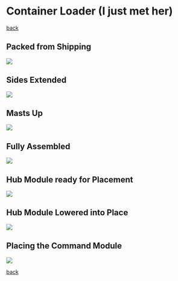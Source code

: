 # Container Loader (I just met her)

[back](../dse-01-and-the-red-planet.md)

## Packed from Shipping
![](./container-loader_1.png)

## Sides Extended
![](./container-loader_2.png)

## Masts Up
![](./container-loader_3.png)

## Fully Assembled
![](./container-loader_4.png)

## Hub Module ready for Placement
![](./container-loader_5.png)

## Hub Module Lowered into Place
![](./container-loader_6.png)

## Placing the Command Module
![](./container-loader_7.png)

[back](../dse-01-and-the-red-planet.md)

